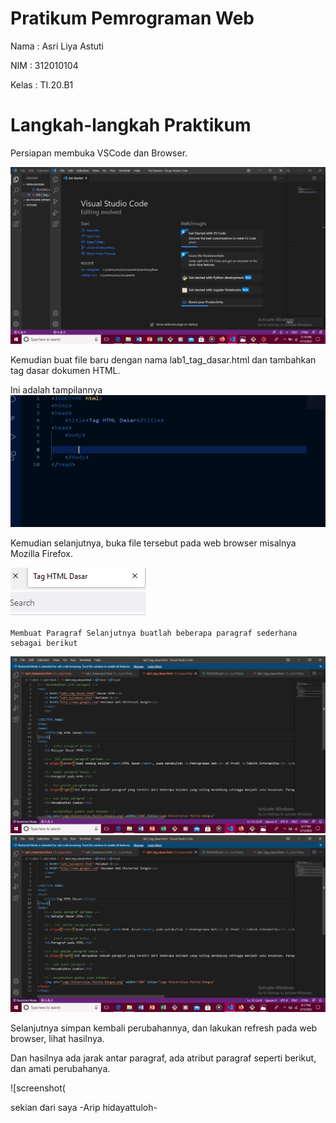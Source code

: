 # Pratikum Pemrograman Web

Nama    : Asri Liya Astuti

NIM     : 312010104

Kelas   : TI.20.B1

# Langkah-langkah Praktikum

Persiapan membuka VSCode dan Browser.

![screenshot(232).png](https://github.com/asriliya/Lab1Web/blob/main/screenshot/Screenshot%20(232).png)

Kemudian buat file baru dengan nama lab1_tag_dasar.html dan tambahkan tag dasar dokumen HTML.

Ini adalah tampilannya
![screenshoot3.png](https://github.com/asriliya/Lab1Web/blob/main/screenshot/screenshoot3.png)

Kemudian selanjutnya, buka file tersebut pada web browser misalnya Mozilla Firefox.

![screenshot(233).png](https://github.com/asriliya/Lab1Web/blob/main/screenshot/Screenshot%20(233).png)

    Membuat Paragraf Selanjutnya buatlah beberapa paragraf sederhana sebagai berikut

![screenshot(243).png](https://github.com/asriliya/Lab1Web/blob/main/screenshot/Screenshot%20(243).png)
![screenshot(244).png](https://github.com/asriliya/Lab1Web/blob/main/screenshot/Screenshot%20(244).png)

Selanjutnya simpan kembali perubahannya, dan lakukan refresh pada web browser, lihat hasilnya.

Dan hasilnya ada jarak antar paragraf, ada atribut paragraf seperti berikut, dan amati perubahanya.

![screenshot(

sekian dari saya -Arip hidayattuloh-
